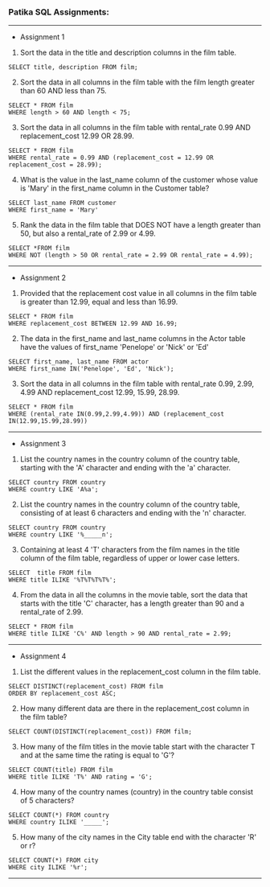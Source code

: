 ### Patika SQL Assignments:
---
- Assignment 1

1. Sort the data in the title and description columns in the film table.

```
SELECT title, description FROM film;
```

2. Sort the data in all columns in the film table with the film length greater than 60 AND less than 75.

```
SELECT * FROM film
WHERE length > 60 AND length < 75;
```
3. Sort the data in all columns in the film table with rental_rate 0.99 AND replacement_cost 12.99 OR 28.99.

```
SELECT * FROM film
WHERE rental_rate = 0.99 AND (replacement_cost = 12.99 OR replacement_cost = 28.99);
```

4. What is the value in the last_name column of the customer whose value is 'Mary' in the first_name column in the Customer table?

```
SELECT last_name FROM customer
WHERE first_name = 'Mary'
```

5. Rank the data in the film table that DOES NOT have a length greater than 50, but also a rental_rate of 2.99 or 4.99.

```
SELECT *FROM film
WHERE NOT (length > 50 OR rental_rate = 2.99 OR rental_rate = 4.99);
```
---

- Assignment 2

1. Provided that the replacement cost value in all columns in the film table is greater than 12.99, equal and less than 16.99.

```
SELECT * FROM film 
WHERE replacement_cost BETWEEN 12.99 AND 16.99;
```

2. The data in the first_name and last_name columns in the Actor table have the values of first_name 'Penelope' or 'Nick' or 'Ed'

```
SELECT first_name, last_name FROM actor 
WHERE first_name IN('Penelope', 'Ed', 'Nick');
```
3. Sort the data in all columns in the film table with rental_rate 0.99, 2.99, 4.99 AND replacement_cost 12.99, 15.99, 28.99.

```
SELECT * FROM film
WHERE (rental_rate IN(0.99,2.99,4.99)) AND (replacement_cost IN(12.99,15.99,28.99))
```
---

- Assignment 3

1. List the country names in the country column of the country table, starting with the 'A' character and ending with the 'a' character.

```
SELECT country FROM country
WHERE country LIKE 'A%a';
```

2. List the country names in the country column of the country table, consisting of at least 6 characters and ending with the 'n' character.

```
SELECT country FROM country
WHERE country LIKE '%_____n';
```
3. Containing at least 4 'T' characters from the film names in the title column of the film table, regardless of upper or lower case letters.

```
SELECT  title FROM film
WHERE title ILIKE '%T%T%T%T%';
```
4. From the data in all the columns in the movie table, sort the data that starts with the title 'C' character, has a length greater than 90 and a rental_rate of 2.99.

```
SELECT * FROM film
WHERE title ILIKE 'C%' AND length > 90 AND rental_rate = 2.99;
```
---
- Assignment 4

1. List the different values in the replacement_cost column in the film table.

```
SELECT DISTINCT(replacement_cost) FROM film
ORDER BY replacement_cost ASC;
```

2. How many different data are there in the replacement_cost column in the film table?

```
SELECT COUNT(DISTINCT(replacement_cost)) FROM film;
```
3. How many of the film titles in the movie table start with the character T and at the same time the rating is equal to 'G'?

```
SELECT COUNT(title) FROM film
WHERE title ILIKE 'T%' AND rating = 'G';
```
4. How many of the country names (country) in the country table consist of 5 characters?

```
SELECT COUNT(*) FROM country 
WHERE country ILIKE '_____';
```
5. How many of the city names in the City table end with the character 'R' or r?

```
SELECT COUNT(*) FROM city
WHERE city ILIKE '%r';
```
---









